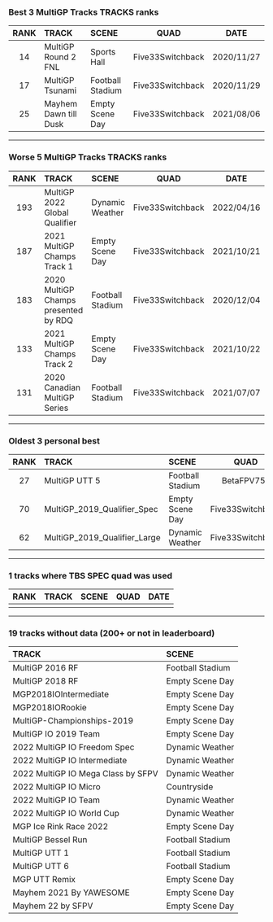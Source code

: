 ### Best 3 MultiGP Tracks TRACKS ranks
|RANK|TRACK|SCENE|QUAD|DATE|
|:---:|:---|:---|:---:|:---:|
|14|MultiGP Round 2 FNL|Sports Hall|Five33Switchback|2020/11/27|
|17|MultiGP Tsunami|Football Stadium|Five33Switchback|2020/11/29|
|25|Mayhem Dawn till Dusk|Empty Scene Day|Five33Switchback|2021/08/06|
---
### Worse 5 MultiGP Tracks TRACKS ranks
|RANK|TRACK|SCENE|QUAD|DATE|
|:---:|:---|:---|:---:|:---:|
|193|MultiGP 2022 Global Qualifier|Dynamic Weather|Five33Switchback|2022/04/16|
|187|2021 MultiGP Champs Track 1|Empty Scene Day|Five33Switchback|2021/10/21|
|183|2020 MultiGP Champs presented by RDQ|Football Stadium|Five33Switchback|2020/12/04|
|133|2021 MultiGP Champs Track 2|Empty Scene Day|Five33Switchback|2021/10/22|
|131|2020 Canadian MultiGP Series|Football Stadium|Five33Switchback|2021/07/07|
---
### Oldest 3 personal best
|RANK|TRACK|SCENE|QUAD|DATE|
|:---:|:---|:---|:---:|:---:|
|27|MultiGP UTT 5|Football Stadium|BetaFPV75x|2020/06/13|
|70|MultiGP_2019_Qualifier_Spec|Empty Scene Day|Five33Switchback|2020/11/02|
|62|MultiGP_2019_Qualifier_Large|Dynamic Weather|Five33Switchback|2020/11/24|
---
### 1 tracks where TBS SPEC quad was used
|RANK|TRACK|SCENE|QUAD|DATE|
|:---:|:---|:---|:---:|:---:|
||||||
---
### 19 tracks without data (200+ or not in leaderboard)
|TRACK|SCENE|
|:---|:---|
|MultiGP 2016 RF|Football Stadium|
|MultiGP 2018 RF|Empty Scene Day|
|MGP2018IOIntermediate|Empty Scene Day|
|MGP2018IORookie|Empty Scene Day|
|MultiGP-Championships-2019|Empty Scene Day|
|MultiGP IO 2019 Team|Empty Scene Day|
|2022 MultiGP IO Freedom Spec|Dynamic Weather|
|2022 MultiGP IO Intermediate|Dynamic Weather|
|2022 MultiGP IO Mega Class by SFPV|Dynamic Weather|
|2022 MultiGP IO Micro|Countryside|
|2022 MultiGP IO Team|Dynamic Weather|
|2022 MultiGP IO World Cup|Dynamic Weather|
|MGP Ice Rink Race 2022|Empty Scene Day|
|MultiGP Bessel Run|Football Stadium|
|MultiGP UTT 1|Football Stadium|
|MultiGP UTT 6|Football Stadium|
|MGP UTT Remix|Empty Scene Day|
|Mayhem 2021 By YAWESOME|Empty Scene Day|
|Mayhem 22 by SFPV|Empty Scene Day|
